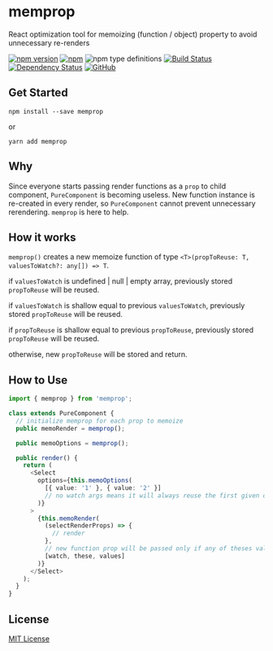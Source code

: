 # memprop
React optimization tool for memoizing (function / object) property to avoid unnecessary re-renders

[![npm version](https://badge.fury.io/js/memprop.svg)](https://badge.fury.io/js/memprop)
[![npm](https://img.shields.io/npm/dw/memprop.svg)](https://www.npmjs.com/package/memprop)
![npm type definitions](https://img.shields.io/npm/types/memprop.svg)
[![Build Status](https://travis-ci.org/joonhocho/memprop.svg?branch=master)](https://travis-ci.org/joonhocho/memprop)
[![Dependency Status](https://david-dm.org/joonhocho/memprop.svg)](https://david-dm.org/joonhocho/memprop)
[![GitHub](https://img.shields.io/github/license/joonhocho/memprop.svg)](https://github.com/joonhocho/memprop/blob/master/LICENSE)

## Get Started
```
npm install --save memprop
```
or
```
yarn add memprop
```

## Why
Since everyone starts passing render functions as a `prop` to child component, `PureComponent` is becoming useless. New function instance is re-created in every render, so `PureComponent` cannot prevent unnecessary rerendering.
`memprop` is here to help.

## How it works

`memprop()` creates a new memoize function of type `<T>(propToReuse: T, valuesToWatch?: any[]) => T`.

if `valuesToWatch` is undefined | null | empty array,
previously stored `propToReuse` will be reused.

if `valuesToWatch` is shallow equal to previous `valuesToWatch`,
previously stored `propToReuse` will be reused.

if `propToReuse` is shallow equal to previous `propToReuse`,
previously stored `propToReuse` will be reused.

otherwise, new `propToReuse` will be stored and return.


## How to Use
```typescript
import { memprop } from 'memprop';

class extends PureComponent {
  // initialize memprop for each prop to memoize
  public memoRender = memprop();

  public memoOptions = memprop();

  public render() {
    return (
      <Select
        options={this.memoOptions(
          [{ value: '1' }, { value: '2' }]
          // no watch args means it will always reuse the first given options
        )}
      >
        {this.memoRender(
          (selectRenderProps) => {
            // render
          },
          // new function prop will be passed only if any of theses values change
          [watch, these, values]
        )}
      </Select>
    );
  }
}
```

## License
[MIT License](https://github.com/joonhocho/memprop/blob/master/LICENSE)
